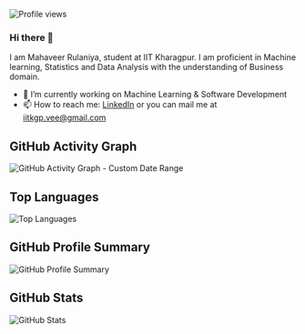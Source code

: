 ![Profile views](https://komarev.com/ghpvc/?username=mahaveer-rulaniya&color=brightgreen&style=flat)
### Hi there 👋


I am Mahaveer Rulaniya, student at IIT Kharagpur. I am proficient in Machine learning, Statistics and Data Analysis with the understanding of Business domain.

- 🔭 I’m currently working on Machine Learning & Software Development
- 📫 How to reach me: [LinkedIn](https://www.linkedin.com/in/mahaveer-rulaniya/) or you can mail me at iitkgp.vee@gmail.com


## GitHub Activity Graph
![GitHub Activity Graph - Custom Date Range](https://github-readme-streak-stats.herokuapp.com/?user=mahaveer-rulaniya&theme=dark&hide_border=true&background=22272e&stroke=FFFFFF&ring=2cbe4e&fire=2cbe4e&currStreakNum=FFFFFF&sideNums=FFFFFF&currStreakLabel=FFFFFF&sideLabels=FFFFFF&dates=9e9e9e&custom_title=GitHub%20Activity%20Graph&from=2019-01-01&to=2023-03-29)

## Top Languages
![Top Languages](https://github-readme-stats.vercel.app/api/top-langs/?username=mahaveer-rulaniya&layout=compact&theme=dark)


## GitHub Profile Summary
![GitHub Profile Summary](https://github-profile-summary-cards.vercel.app/api/cards/profile-details?username=mahaveer-rulaniya&theme=github_dark) 

## GitHub Stats
![GitHub Stats](https://github-profile-summary-cards.vercel.app/api/cards/stats?username=mahaveer-rulaniya&theme=github_dark)







